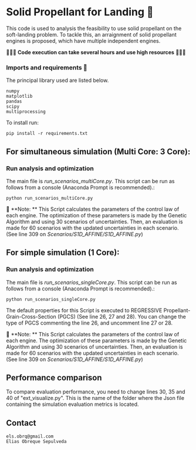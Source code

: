 # Solid Propellant for Landing 🚀
This code is used to analysis the feasibility to use solid propellant on the soft-landing problem. To tackle this,
an arraignment of solid propellant engines is proposed, which have multiple independent engines.

📢📢📢 **Code execution can take several hours and use high resources** 📢📢📢


### Imports and requirements 🔧

The principal library used are listed below.
```
numpy 
matplotlib
pandas
scipy
multiprocessing
```

To install run:
```
pip install -r requirements.txt
```

## For simultaneous simulation (Multi Core: 3 Core):

### Run analysis and optimization
The main file is _run_scenarios_multiCore.py_. This script can be run as follows from a console (Anaconda Prompt is 
recommended).:
```
python run_scenarios_multiCore.py
```

📄
**Note: ** This Script calculates the parameters of the control law of each engine. The optimization of these parameters is made by the Genetic Algorithm and using 30 scenarios of uncertainties.
Then, an evaluation is made for 60 scenarios with the updated uncertainties in each scenario.
(See line 309 on _Scenarios/S1D_AFFINE/S1D_AFFINE.py_)

## For simple simulation (1 Core):
### Run analysis and optimization
The main file is _run_scenarios_singleCore.py_. This script can be run as follows from a console (Anaconda Prompt is 
recommended).:
```
python run_scenarios_singleCore.py
```

The default properties for this Script is executed to REGRESSIVE Propellant-Grain-Cross-Section (PGCS) (See line 26, 27 and 28).
You can change the type of PGCS commenting the line 26, and uncomment line 27 or 28.

📄
**Note: ** This Script calculates the parameters of the control law of each engine. The optimization of these parameters is made by the Genetic Algorithm and using 30 scenarios of uncertainties.
Then, an evaluation is made for 60 scenarios with the updated uncertainties in each scenario.
(See line 309 on _Scenarios/S1D_AFFINE/S1D_AFFINE.py_)

## Performance comparison
To compare evaluation performance, you need to change lines 30, 35 and 40 of "ext_visualize.py". This is the name of the folder where the Json file containing the simulation evaluation metrics is located.

## Contact
```
els.obrq@gmail.com
Elias Obreque Sepulveda
```



